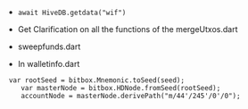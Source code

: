 * `await HiveDB.getdata("wif")`

* Get Clarification on all the functions of the mergeUtxos.dart

* sweepfunds.dart

* In walletinfo.dart
```
 var rootSeed = bitbox.Mnemonic.toSeed(seed);
    var masterNode = bitbox.HDNode.fromSeed(rootSeed);
    accountNode = masterNode.derivePath("m/44'/245'/0'/0");
``` 
